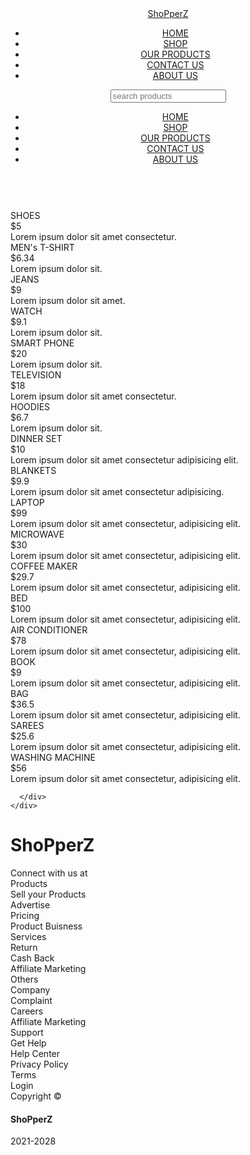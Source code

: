 <head>

  <link rel="stylesheet" href="./ecommerce.css">
  <link href="https://unpkg.com/ionicons@4.5.10-0/dist/css/ionicons.min.css" rel="stylesheet">
</head>

<body>
  <header>
    <div class="logo"><a href="#">ShoPperZ</a></div>
    <div class="menu">
      <a href="#">
        <ion-icon name="close" class="close"></ion-icon>
      </a>
      <ul>
        <li><a href="#" class="under">HOME</a></li>
        <li><a href="#" class="under">SHOP</a></li>
        <li><a href="#" class="under">OUR PRODUCTS</a></li>
        <li><a href="#" class="under">CONTACT US</a></li>
        <li><a href="#" class="under">ABOUT US</a></li>
      </ul>
    </div>
    <div class="search">
      <a href=""><input type="text" placeholder="search products" id="input">
        <ion-icon class="s" name="search"></ion-icon>
      </a>
    </div>
    <div class="heading">
      <ul>
        <li><a href="#" class="under">HOME</a></li>
        <li><a href="#" class="under">SHOP</a></li>
        <li><a href="#" class="under">OUR PRODUCTS</a></li>
        <li><a href="#" class="under">CONTACT US</a></li>
        <li><a href="#" class="under">ABOUT US</a></li>
      </ul>
    </div>
    <div class="heading1">
      <ion-icon name="menu" class="ham"></ion-icon>
    </div>
  </header>
  <section>
    <div class="section">
      <div class="section1">
        <div class="img-slider">
          <img src="https://images.pexels.com/photos/6347888/pexels-photo-6347888.jpeg?auto=compress&cs=tinysrgb&dpr=2&h=750&w=1260" alt="" class="img">
          <img src="https://images.pexels.com/photos/3962294/pexels-photo-3962294.jpeg?auto=compress&cs=tinysrgb&dpr=2&h=750&w=1260" alt="" class="img">
          <img src="https://images.pexels.com/photos/2292953/pexels-photo-2292953.jpeg?auto=compress&cs=tinysrgb&dpr=2&w=500" alt="" class="img">
          <img src="https://images.pexels.com/photos/1229861/pexels-photo-1229861.jpeg?auto=compress&cs=tinysrgb&dpr=2&h=750&w=1260" alt="" class="img">
          <img src="https://images.pexels.com/photos/1598505/pexels-photo-1598505.jpeg?auto=compress&cs=tinysrgb&dpr=2&h=750&w=1260" alt="" class="img">
        </div>
      </div>
      <div class="section2">
        <div class="container">
          <div class="items">
            <div class="img img1"><img src="https://images.pexels.com/photos/1464625/pexels-photo-1464625.jpeg?auto=compress&cs=tinysrgb&dpr=2&h=650&w=940" alt=""></div>
            <div class="name">SHOES</div>
            <div class="price">$5</div>
            <div class="info">Lorem ipsum dolor sit amet consectetur.</div>
          </div>
          <div class="items">
            <div class="img img2"><img src="https://images.pexels.com/photos/3649765/pexels-photo-3649765.jpeg?auto=compress&cs=tinysrgb&dpr=1&w=500" alt=""></div>
            <div class="name">MEN's T-SHIRT</div>
            <div class="price">$6.34</div>
            <div class="info">Lorem ipsum dolor sit.</div>
          </div>
          <div class="items">
            <div class="img img3"><img src="https://media.istockphoto.com/photos/folded-blue-jeans-on-a-white-background-modern-casual-clothing-flat-picture-id1281304280" alt=""></div>
            <div class="name">JEANS</div>
            <div class="price">$9</div>
            <div class="info">Lorem ipsum dolor sit amet.</div>
          </div>
          <div class="items">
            <div class="img img1"><img src="https://images.pexels.com/photos/8839887/pexels-photo-8839887.jpeg?auto=compress&cs=tinysrgb&dpr=2&h=650&w=940" alt=""></div>
            <div class="name">WATCH</div>
            <div class="price">$9.1</div>
            <div class="info">Lorem ipsum dolor sit.</div>
          </div>
          <div class="items">
            <div class="img img1"><img src="https://images.pexels.com/photos/6858618/pexels-photo-6858618.jpeg?auto=compress&cs=tinysrgb&dpr=2&h=650&w=940" alt=""></div>
            <div class="name">SMART PHONE</div>
            <div class="price">$20</div>
            <div class="info">Lorem ipsum dolor sit.</div>
          </div>
          <div class="items">
            <div class="img img1"><img src="https://images.pexels.com/photos/5552789/pexels-photo-5552789.jpeg?auto=compress&cs=tinysrgb&dpr=2&h=650&w=940" alt=""></div>
            <div class="name">TELEVISION</div>
            <div class="price">$18</div>
            <div class="info">Lorem ipsum dolor sit amet consectetur.</div>
          </div>
          <div class="items">
            <div class="img img1"><img src="https://images.pexels.com/photos/4295985/pexels-photo-4295985.jpeg?auto=compress&cs=tinysrgb&dpr=1&w=500" alt=""></div>
            <div class="name">HOODIES</div>
            <div class="price">$6.7</div>
            <div class="info">Lorem ipsum dolor sit.</div>
          </div>
          <div class="items">
            <div class="img img1"><img src="https://media.istockphoto.com/photos/vintage-plates-with-silver-teaspoons-picture-id184363070" alt=""></div>
            <div class="name">DINNER SET</div>
            <div class="price">$10</div>
            <div class="info">Lorem ipsum dolor sit amet consectetur adipisicing elit.</div>
          </div>
          <div class="items">
            <div class="img img1"><img src="https://images.pexels.com/photos/6463348/pexels-photo-6463348.jpeg?auto=compress&cs=tinysrgb&dpr=1&w=500" alt=""></div>
            <div class="name">BLANKETS</div>
            <div class="price">$9.9</div>
            <div class="info">Lorem ipsum dolor sit amet consectetur adipisicing.</div>
          </div>
          <div class="items">
            <div class="img img1"><img src="https://images.pexels.com/photos/2659939/pexels-photo-2659939.jpeg?auto=compress&cs=tinysrgb&dpr=1&w=500" alt=""></div>
            <div class="name">LAPTOP</div>
            <div class="price">$99</div>
            <div class="info">Lorem ipsum dolor sit amet consectetur, adipisicing elit.</div>
          </div>
          <div class="items">
            <div class="img img1"><img src="https://media.istockphoto.com/photos/modern-kitchen-microwave-oven-picture-id1144960519" alt=""></div>
            <div class="name">MICROWAVE</div>
            <div class="price">$30</div>
            <div class="info">Lorem ipsum dolor sit amet consectetur, adipisicing elit.</div>
          </div>
          <div class="items">
            <div class="img img1"><img src="https://media.istockphoto.com/photos/black-coffee-maker-with-green-led-lights-picture-id177395430" alt=""></div>
            <div class="name">COFFEE MAKER</div>
            <div class="price">$29.7</div>
            <div class="info">Lorem ipsum dolor sit amet consectetur, adipisicing elit.</div>
          </div>
          <div class="items">
            <div class="img img1"><img src="https://images.pexels.com/photos/6606354/pexels-photo-6606354.jpeg?auto=compress&cs=tinysrgb&dpr=1&w=500" alt=""></div>
            <div class="name">BED</div>
            <div class="price">$100</div>
            <div class="info">Lorem ipsum dolor sit amet consectetur, adipisicing elit.</div>
          </div>
          <div class="items">
            <div class="img img1"><img src="https://media.istockphoto.com/photos/woman-turning-on-air-conditioner-picture-id1325708905" alt=""></div>
            <div class="name">AIR CONDITIONER</div>
            <div class="price">$78</div>
            <div class="info">Lorem ipsum dolor sit amet consectetur, adipisicing elit.</div>
          </div>
          <div class="items">
            <div class="img img1"><img src="https://images.pexels.com/photos/5834/nature-grass-leaf-green.jpg?auto=compress&cs=tinysrgb&dpr=2&h=650&w=940" alt=""></div>
            <div class="name">BOOK</div>
            <div class="price">$9</div>
            <div class="info">Lorem ipsum dolor sit amet consectetur, adipisicing elit.</div>
          </div>
          <div class="items">
            <div class="img img1"><img src="https://images.pexels.com/photos/4339598/pexels-photo-4339598.jpeg?auto=compress&cs=tinysrgb&dpr=2&h=650&w=940" alt=""></div>
            <div class="name">BAG</div>
            <div class="price">$36.5</div>
            <div class="info">Lorem ipsum dolor sit amet consectetur, adipisicing elit.</div>
          </div>
          <div class="items">
            <div class="img img1"><img src="https://media.istockphoto.com/photos/hand-of-a-lady-selecting-yellow-colored-saree-in-a-shop-picture-id1301740530" alt=""></div>
            <div class="name">SAREES</div>
            <div class="price">$25.6</div>
            <div class="info">Lorem ipsum dolor sit amet consectetur, adipisicing elit.</div>
          </div>
          <div class="items">
            <div class="img img1"><img src="https://images.pexels.com/photos/5816934/pexels-photo-5816934.jpeg?auto=compress&cs=tinysrgb&dpr=2&h=650&w=940" alt=""></div>
            <div class="name">WASHING MACHINE</div>
            <div class="price">$56</div>
            <div class="info">Lorem ipsum dolor sit amet consectetur, adipisicing elit.</div>
          </div>
        </div>

      </div>
    </div>   
  </section>
  <footer>
    <div class="footer0">
      <h1>ShoPperZ</h1>
    </div>
    <div class="footer1 ">
      Connect with us at<div class="social-media">
        <a href="#">
          <ion-icon name="logo-facebook"></ion-icon>
        </a>
        <a href="#">
          <ion-icon name="logo-linkedin"></ion-icon>
        </a>
        <a href="#">
          <ion-icon name="logo-youtube"></ion-icon>
        </a>
        <a href="#">
          <ion-icon name="logo-instagram"></ion-icon>
        </a>
        <a href="#">
          <ion-icon name="logo-twitter"></ion-icon>
        </a>
      </div>
    </div>
    <div class="footer2">
      <div class="product">
        <div class="heading">Products</div>
        <div class="div">Sell your Products</div>
        <div class="div">Advertise</div>
        <div class="div">Pricing</div>
        <div class="div">Product Buisness</div>
      </div>
      <div class="services">
        <div class="heading">Services</div>
        <div class="div">Return</div>
        <div class="div">Cash Back</div>
        <div class="div">Affiliate Marketing</div>
        <div class="div">Others</div>
      </div>
      <div class="Company">
        <div class="heading">Company</div>
        <div class="div">Complaint</div>
        <div class="div">Careers</div>
        <div class="div">Affiliate Marketing</div>
        <div class="div">Support</div>
      </div>
      <div class="Get Help">
        <div class="heading">Get Help</div>
        <div class="div">Help Center</div>
        <div class="div">Privacy Policy</div                                                                                                                        <div class="div">Terms</div>  
        <div class="div">Login</div>
  </div>
  </div>
   <div class="footer3">Copyright © <h4>ShoPperZ</h4> 2021-2028</div>
  </footer>
  <script src="https://unpkg.com/ionicons@4.5.10-0/dist/ionicons.js"></script>
  <script src="./ecommerce.js"></script>

</body>

</html>
